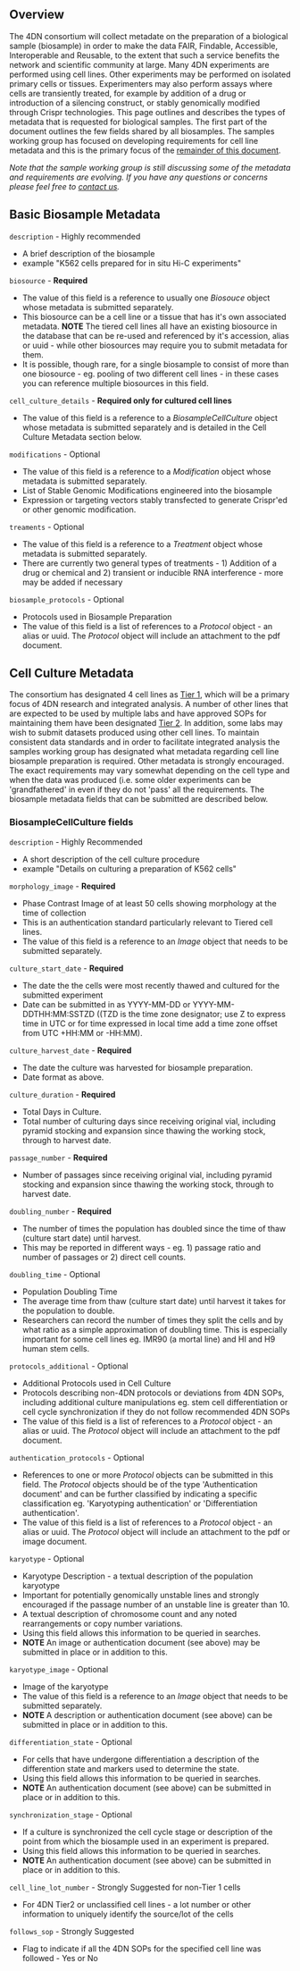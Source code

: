 ## Overview

The 4DN consortium will collect metadate on the preparation of a biological sample (biosample) in order to make the data FAIR, Findable, Accessible, Interoperable and Reusable, to the extent that such a service benefits the network and scientific community at large.  Many 4DN experiments are performed using cell lines.  Other experiments may be performed on isolated primary cells or tissues.  Experimenters may also perform assays where cells are transiently treated, for example by addition of a drug or introduction of a silencing construct, or stably genomically modified through Crispr technologies.  This page outlines and describes the types of metadata that is requested for biological samples.  The first part of the document outlines the few fields shared by all biosamples.  The samples working group has focused on developing requirements for cell line metadata and this is the primary focus of the [remainder of this document](#cc_meta).

*Note that the sample working group is still discussing some of the metadata and requirements are evolving.  If you have any questions or concerns please feel free to [contact us](mailto:4DN.DCIC.support@hms-dbmi.atlassian.net).*

## Basic Biosample Metadata

```description```  - Highly recommended

* A brief description of the biosample
* example "K562 cells prepared for in situ Hi-C experiments"

```biosource``` - **Required**

* The value of this field is a reference to usually one _Biosouce_ object whose metadata is submitted separately.
* This biosource can be a cell line or a tissue that has it's own associated metadata.  **NOTE** The tiered cell lines all have an existing biosource in the database that can be re-used and referenced by it's accession, alias or uuid - while other biosources may require you to submit metadata for them.
* It is possible, though rare, for a single biosample to consist of more than one biosource - eg. pooling of two different cell lines - in these cases you can reference multiple biosources in this field.

```cell_culture_details``` - **Required only for cultured cell lines**

* The value of this field is a reference to a _BiosampleCellCulture_ object whose metadata is submitted separately and is detailed in the Cell Culture Metadata section below.

```modifications``` - Optional

* The value of this field is a reference to a _Modification_ object whose metadata is submitted separately.
* List of Stable Genomic Modifications engineered into the biosample
* Expression or targeting vectors stably transfected to generate Crispr'ed or other genomic modification.

```treaments``` - Optional

* The value of this field is a reference to a _Treatment_ object whose metadata is submitted separately.
* There are currently two general types of treatments - 1) Addition of a drug or chemical and 2) transient or inducible RNA interference - more may be added if necessary

```biosample_protocols``` - Optional

<span id="cc_meta"></span>

* Protocols used in Biosample Preparation
*  The value of this field is a list of references to a _Protocol_ object - an alias or uuid.  The _Protocol_ object will include an attachment to the pdf document.

## Cell Culture Metadata

The consortium has designated 4 cell lines as [Tier 1](https://data.4dnucleome.org/search/?type=Biosource&cell_line_tier=Tier+1), which will be a primary focus of 4DN research and integrated analysis.  A number of other lines that are expected to be used by multiple labs and have approved SOPs for maintaining them have been designated [Tier 2](https://data.4dnucleome.org/search/?type=Biosource&cell_line_tier=Tier+2).  In addition, some labs may wish to submit datasets produced using other cell lines.  To maintain consistent data standards and in order to facilitate integrated analysis the samples working group has designated what metadata regarding cell line biosample preparation is required.  Other metadata is strongly encouraged.  The exact requirements may vary somewhat depending on the cell type and when the data was produced (i.e. some older experiments can be 'grandfathered' in even if they do not 'pass' all the requirements.  The biosample metadata fields that can be submitted are described below.

### BiosampleCellCulture fields

```description``` - Highly Recommended

* A short description of the cell culture procedure
* example "Details on culturing a preparation of K562 cells"

```morphology_image``` - **Required**

* Phase Contrast Image of at least 50 cells showing morphology at the time of collection
* This is an authentication standard particularly relevant to Tiered cell lines.
* The value of this field is a reference to an _Image_ object that needs to be submitted separately.

```culture_start_date``` - **Required**

* The date the the cells were most recently thawed and cultured for the submitted experiment
* Date can be submitted in as YYYY-MM-DD or YYYY-MM-DDTHH:MM:SSTZD ((TZD is the time zone designator; use Z to express time in UTC or for time expressed in local time add a time zone offset from UTC +HH:MM or -HH:MM).

```culture_harvest_date``` - **Required**

* The date the culture was harvested for biosample preparation.
* Date format as above.

```culture_duration``` - **Required**

* Total Days in Culture.
* Total number of culturing days since receiving original vial, including pyramid stocking and expansion since thawing the working stock, through to harvest date.

```passage_number``` - **Required**

* Number of passages since receiving original vial, including pyramid stocking and expansion since thawing the working stock, through to harvest date.

```doubling_number``` - **Required**

* The number of times the population has doubled since the time of thaw (culture start date) until harvest.
* This may be reported in different ways - eg. 1) passage ratio and number of passages or 2) direct cell counts.

```doubling_time``` - Optional

* Population Doubling Time
* The average time from thaw (culture start date) until harvest it takes for the population to double.
* Researchers can record the number of times they split the cells and by what ratio as a simple approximation of doubling time. This is especially important for some cell lines eg. IMR90 (a mortal line) and HI and H9 human stem cells.

```protocols_additional``` - Optional

* Additional Protocols used in Cell Culture
* Protocols describing non-4DN protocols or deviations from 4DN SOPs, including additional culture manipulations eg. stem cell differentiation or cell cycle synchronization if they do not follow recommended 4DN SOPs
*  The value of this field is a list of references to a _Protocol_ object - an alias or uuid.  The _Protocol_ object will include an attachment to the pdf document.

```authentication_protocols``` - Optional

* References to one or more *Protocol* objects can be submitted in this field.  The *Protocol* objects should be of the type 'Authentication document' and can be further classified by indicating a specific classification eg. 'Karyotyping authentication' or 'Differentiation authentication'.
* The value of this field is a list of references to a _Protocol_ object - an alias or uuid.  The _Protocol_ object will include an attachment to the pdf or image document.

```karyotype``` - Optional

* Karyotype Description - a textual description of the population karyotype
* Important for potentially genomically unstable lines and strongly encouraged if the passage number of an unstable line is greater than 10.
* A textual description of chromosome count and any noted rearrangements or copy number variations.
* Using this field allows this information to be queried in searches.
* **NOTE** An image or authentication document (see above) may be submitted in place or in addition to this.

```karyotype_image``` - Optional

* Image of the karyotype
* The value of this field is a reference to an _Image_ object that needs to be submitted separately.
* **NOTE** A description or authentication document (see above) can be submitted in place or in addition to this.

```differentiation_state``` - Optional

* For cells that have undergone differentiation a description of the differention state and markers used to determine the state.
* Using this field allows this information to be queried in searches.
* **NOTE** An authentication document (see above) can be submitted in place or in addition to this.

```synchronization_stage``` - Optional

* If a culture is synchronized the cell cycle stage or description of the point from which the biosample used in an experiment is prepared.
* Using this field allows this information to be queried in searches.
* **NOTE** An authentication document (see above) can be submitted in place or in addition to this.

```cell_line_lot_number``` - Strongly Suggested for non-Tier 1 cells

* For 4DN Tier2 or unclassified cell lines - a lot number or other information to uniquely identify the source/lot of the cells

```follows_sop``` - Strongly Suggested

* Flag to indicate if all the 4DN SOPs for the specified cell line was followed - Yes or No
